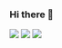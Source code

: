 ### Hi there 👋
[![](https://img.shields.io/badge/LinkedIn-segun-joshua)](https://www.linkedin.com/in/segun-joshua)
[![](https://img.shields.io/badge/Gmail-joshusegun%40gmail.com-red)](mailto:joshusegun@gmail.com)
[![](https://img.shields.io/badge/Twitter-%40boltannical-blue)](https://t.me/boltannical1)




<!--
**segunjosh/segunjosh** is a ✨ _special_ ✨ repository because its `README.md` (this file) appears on your GitHub profile.
![](https://github.com/segunjosh/segunjosh/blob/master/code2.png)


![GitHub stats](https://github-readme-stats.vercel.app/api?username=segunjosh&show_icons=true) 

Here are some ideas to get you started:

- 🔭 I’m currently working on ...
- 🌱 I’m currently learning ...
- 👯 I’m looking to collaborate on ...
- 🤔 I’m looking for help with ...
- 💬 Ask me about ...
- 📫 How to reach me: ...
- 😄 Pronouns: ...
- ⚡ Fun fact: ...
-->
